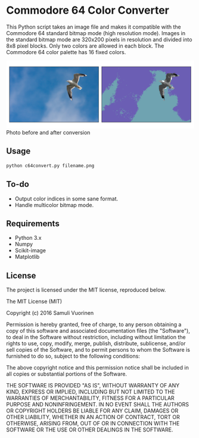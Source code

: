 Commodore 64 Color Converter
============================

This Python script takes an image file and makes it compatible with the
Commodore 64 standard bitmap mode (high resolution mode).
Images in the standard bitmap mode are 320x200 pixels in resolution
and divided into 8x8 pixel blocks. Only two colors are allowed in each
block. The Commodore 64 color palette has 16 fixed colors.

![Before and after](images/before_and_after.png?raw=true "Before and after color mangling")
Photo before and after conversion

Usage
-----

```bash
python c64convert.py filename.png
```

To-do
-----

- Output color indices in some sane format.
- Handle multicolor bitmap mode.

Requirements
------------

- Python 3.x
- Numpy
- Scikit-image
- Matplotlib

License
-------
The project is licensed under the MIT license, reproduced below.

The MIT License (MIT)

Copyright (c) 2016 Samuli Vuorinen

Permission is hereby granted, free of charge, to any person obtaining a copy
of this software and associated documentation files (the "Software"), to deal
in the Software without restriction, including without limitation the rights
to use, copy, modify, merge, publish, distribute, sublicense, and/or sell
copies of the Software, and to permit persons to whom the Software is
furnished to do so, subject to the following conditions:

The above copyright notice and this permission notice shall be included in
all copies or substantial portions of the Software.

THE SOFTWARE IS PROVIDED "AS IS", WITHOUT WARRANTY OF ANY KIND, EXPRESS OR
IMPLIED, INCLUDING BUT NOT LIMITED TO THE WARRANTIES OF MERCHANTABILITY,
FITNESS FOR A PARTICULAR PURPOSE AND NONINFRINGEMENT. IN NO EVENT SHALL THE
AUTHORS OR COPYRIGHT HOLDERS BE LIABLE FOR ANY CLAIM, DAMAGES OR OTHER
LIABILITY, WHETHER IN AN ACTION OF CONTRACT, TORT OR OTHERWISE, ARISING FROM,
OUT OF OR IN CONNECTION WITH THE SOFTWARE OR THE USE OR OTHER DEALINGS IN
THE SOFTWARE.